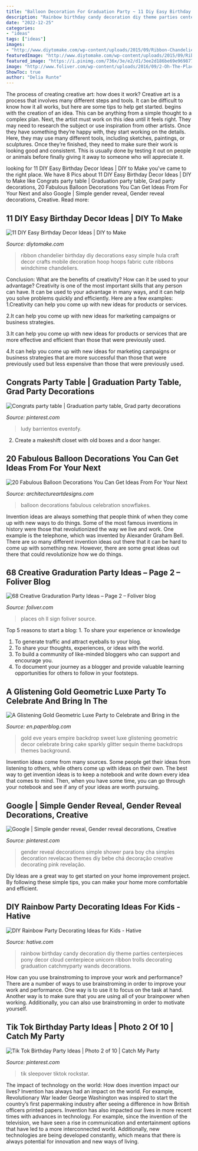 ```yaml
---
title: "Balloon Decoration For Graduation Party ~ 11 Diy Easy Birthday Decor Ideas"
description: "Rainbow birthday candy decoration diy theme parties centerpieces pony decor cloud centerpiece unicorn ribbon trolls decorating graduation catchmyparty wands decorations"
date: "2022-12-25"
categories:
- "ideas"
tags: ["ideas"]
images:
- "http://www.diytomake.com/wp-content/uploads/2015/09/Ribbon-Chandelier.jpg"
featuredImage: "http://www.diytomake.com/wp-content/uploads/2015/09/Ribbon-Chandelier.jpg"
featured_image: "https://i.pinimg.com/736x/3e/e2/d1/3ee2d186be69e96987731143688f05c8.jpg"
image: "http://www.foliver.com/wp-content/uploads/2016/09/2-Oh-The-Places-You8217ll-Go-Sign.jpg"
ShowToc: true
author: "Delia Runte"
---
```



The process of creating creative art: how does it work?
Creative art is a process that involves many different steps and tools. It can be difficult to know how it all works, but here are some tips to help get started. 
 begins with the creation of an idea. This can be anything from a simple thought to a complex plan. Next, the artist must work on this idea until it feels right. They may need to research the subject or use inspiration from other artists. Once they have something they’re happy with, they start working on the details. Here, they may use many different tools, including sketches, paintings, or sculptures. Once they’re finished, they need to make sure their work is looking good and consistent. This is usually done by testing it out on people or animals before finally giving it away to someone who will appreciate it.

	

		
looking for 11 DIY Easy Birthday Decor Ideas | DIY to Make you've came to the right place. We have 8 Pics about 11 DIY Easy Birthday Decor Ideas | DIY to Make like Congrats party table | Graduation party table, Grad party decorations, 20 Fabulous Balloon Decorations You Can Get Ideas From For Your Next and also Google | Simple gender reveal, Gender reveal decorations, Creative. Read more:
		
    
## 11 DIY Easy Birthday Decor Ideas | DIY To Make

<img loading=lazy src="http://www.diytomake.com/wp-content/uploads/2015/09/Ribbon-Chandelier.jpg" onerror="this.onerror=null;this.src='https://tse4.mm.bing.net/th?id=OIP.noenl1HCBNMYO8N7IZNtBQHaLH&amp;pid=15.1';" alt="11 DIY Easy Birthday Decor Ideas | DIY to Make">

_Source: diytomake.com_

>ribbon chandelier birthday diy decorations easy simple hula craft decor crafts mobile decoration hoop hoops fabric cute ribbons windchime chandeliers. 

	

Conclusion: What are the benefits of creativity? How can it be used to your advantage?
Creativity is one of the most important skills that any person can have. It can be used to your advantage in many ways, and it can help you solve problems quickly and efficiently. Here are a few examples: 
1.Creativity can help you come up with new ideas for products or services.

2.It can help you come up with new ideas for marketing campaigns or business strategies.

3.It can help you come up with new ideas for products or services that are more effective and efficient than those that were previously used.

4.It can help you come up with new ideas for marketing campaigns or business strategies that are more successful than those that were previously used but less expensive than those that were previously used.

    
## Congrats Party Table | Graduation Party Table, Grad Party Decorations

<img loading=lazy src="https://i.pinimg.com/736x/ea/42/1e/ea421e74ded407cf3fd48c50a1d53c28.jpg" onerror="this.onerror=null;this.src='https://tse4.mm.bing.net/th?id=OIP.bOdmkn1mXmbTKwFClMyGsgHaJ3&amp;pid=15.1';" alt="Congrats party table | Graduation party table, Grad party decorations">

_Source: pinterest.com_

>ludy barrientos eventofy. 

	

2. Create a makeshift closet with old boxes and a door hanger.

    
## 20 Fabulous Balloon Decorations You Can Get Ideas From For Your Next

<img loading=lazy src="https://www.architectureartdesigns.com/wp-content/uploads/2014/12/20-Fabulous-Balloon-Decorations-You-Can-Get-Ideas-From-For-Your-Next-Celebration-17-630x945.jpg" onerror="this.onerror=null;this.src='https://tse3.mm.bing.net/th?id=OIP.U4vVGb6OzRVKftEpWpToVQHaLH&amp;pid=15.1';" alt="20 Fabulous Balloon Decorations You Can Get Ideas From For Your Next">

_Source: architectureartdesigns.com_

>balloon decorations fabulous celebration snowflakes. 

	

Invention ideas are always something that people think of when they come up with new ways to do things. Some of the most famous inventions in history were those that revolutionized the way we live and work. One example is the telephone, which was invented by Alexander Graham Bell. There are so many different invention ideas out there that it can be hard to come up with something new. However, there are some great ideas out there that could revolutionize how we do things.

    
## 68 Creative Graduration Party Ideas – Page 2 – Foliver Blog

<img loading=lazy src="http://www.foliver.com/wp-content/uploads/2016/09/2-Oh-The-Places-You8217ll-Go-Sign.jpg" onerror="this.onerror=null;this.src='https://tse3.mm.bing.net/th?id=OIP.CTrzPMHE621DilrEncoRvQHaJ3&amp;pid=15.1';" alt="68 Creative Graduration Party Ideas – Page 2 – Foliver blog">

_Source: foliver.com_

>places oh ll sign foliver source. 

	

Top 5 reasons to start a blog: 1. To share your experience or knowledge
1. To generate traffic and attract eyeballs to your blog. 
2. To share your thoughts, experiences, or ideas with the world. 
3. To build a community of like-minded bloggers who can support and encourage you. 
4. To document your journey as a blogger and provide valuable learning opportunities for others to follow in your footsteps. 

    
## A Glistening Gold Geometric Luxe Party To Celebrate And Bring In The

<img loading=lazy src="https://m5.paperblog.com/i/74/746516/a-glistening-gold-geometric-luxe-party-to-cel-L-2DJgiu.jpeg" onerror="this.onerror=null;this.src='https://tse2.mm.bing.net/th?id=OIP.lFwVJV84C1j9bBntq0Rq1wAAAA&amp;pid=15.1';" alt="A Glistening Gold Geometric Luxe Party to Celebrate and Bring in the">

_Source: en.paperblog.com_

>gold eve years empire backdrop sweet luxe glistening geometric decor celebrate bring cake sparkly glitter sequin theme backdrops themes background. 

	

Invention ideas come from many sources. Some people get their ideas from listening to others, while others come up with ideas on their own. The best way to get invention ideas is to keep a notebook and write down every idea that comes to mind. Then, when you have some time, you can go through your notebook and see if any of your ideas are worth pursuing.

    
## Google | Simple Gender Reveal, Gender Reveal Decorations, Creative

<img loading=lazy src="https://i.pinimg.com/736x/f9/33/76/f93376c5393f337abc520926594c42a7.jpg" onerror="this.onerror=null;this.src='https://tse2.mm.bing.net/th?id=OIP.sANqiG6V1ADAd_sSd7ymHQHaNK&amp;pid=15.1';" alt="Google | Simple gender reveal, Gender reveal decorations, Creative">

_Source: pinterest.com_

>gender reveal decorations simple shower para boy cha simples decoration revelacao themes diy bebe chá decoração creative decorating pink revelação. 

	

Diy Ideas are a great way to get started on your home improvement project. By following these simple tips, you can make your home more comfortable and efficient.

    
## DIY Rainbow Party Decorating Ideas For Kids - Hative

<img loading=lazy src="https://hative.com/wp-content/uploads/2014/11/diy-rainbow-party-decorating-ideas/4-candy-decoration.jpg" onerror="this.onerror=null;this.src='https://tse2.mm.bing.net/th?id=OIP.GfTxgQhCKywEmuWykiSTCAHaLG&amp;pid=15.1';" alt="DIY Rainbow Party Decorating Ideas for Kids - Hative">

_Source: hative.com_

>rainbow birthday candy decoration diy theme parties centerpieces pony decor cloud centerpiece unicorn ribbon trolls decorating graduation catchmyparty wands decorations. 

	

How can you use brainstroming to improve your work and performance?
There are a number of ways to use brainstroming in order to improve your work and performance. One way is to use it to focus on the task at hand. Another way is to make sure that you are using all of your brainpower when working. Additionally, you can also use brainstroming in order to motivate yourself.

    
## Tik Tok Birthday Party Ideas | Photo 2 Of 10 | Catch My Party

<img loading=lazy src="https://i.pinimg.com/736x/3e/e2/d1/3ee2d186be69e96987731143688f05c8.jpg" onerror="this.onerror=null;this.src='https://tse2.mm.bing.net/th?id=OIP.9MYlfSCMQebbpXEiNX7Z0wHaJ3&amp;pid=15.1';" alt="Tik Tok Birthday Party Ideas | Photo 2 of 10 | Catch My Party">

_Source: pinterest.com_

>tik sleepover tiktok rockstar. 

	

The impact of technology on the world: How does invention impact our lives?
Invention has always had an impact on the world. For example, Revolutionary War leader George Washington was inspired to start the country’s first papermaking industry after seeing a difference in how British officers printed papers. Invention has also impacted our lives in more recent times with advances in technology. For example, since the invention of the television, we have seen a rise in communication and entertainment options that have led to a more interconnected world. Additionally, new technologies are being developed constantly, which means that there is always potential for innovation and new ways of living.

